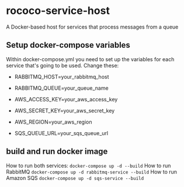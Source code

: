 # rococo-service-host
A Docker-based host for services that process messages from a queue


## Setup docker-compose variables
Within docker-compose.yml you need to set up the variables for each service that's going to be used. 
Change these:

- RABBITMQ_HOST=your_rabbitmq_host
- RABBITMQ_QUEUE=your_queue_name

- AWS_ACCESS_KEY=your_aws_access_key
- AWS_SECRET_KEY=your_aws_secret_key
- AWS_REGION=your_aws_region
- SQS_QUEUE_URL=your_sqs_queue_url



## build and run docker image
How to run both services:
`docker-compose up -d --build`
How to run RabbitMQ
`docker-compose up -d rabbitmq-service --build`
How to run Amazon SQS
`docker-compose up -d sqs-service --build`
